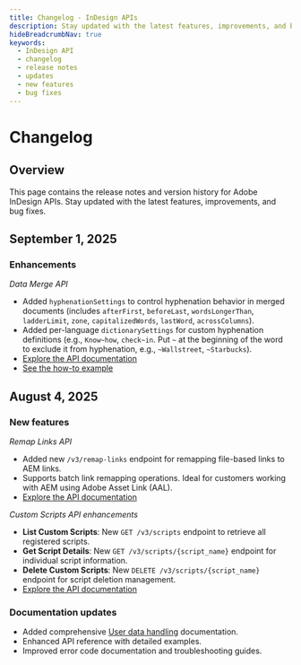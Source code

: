 ```yaml
---
title: Changelog - InDesign APIs
description: Stay updated with the latest features, improvements, and bug fixes for Adobe InDesign APIs.
hideBreadcrumbNav: true
keywords:
  - InDesign API
  - changelog
  - release notes
  - updates
  - new features
  - bug fixes
---
```


# Changelog

## Overview

This page contains the release notes and version history for Adobe InDesign APIs. Stay updated with the latest features, improvements, and bug fixes.

## September 1, 2025

### Enhancements

*Data Merge API*

- Added `hyphenationSettings` to control hyphenation behavior in merged documents (includes `afterFirst`, `beforeLast`, `wordsLongerThan`, `ladderLimit`, `zone`, `capitalizedWords`, `lastWord`, `acrossColumns`).
- Added per-language `dictionarySettings` for custom hyphenation definitions (e.g., `Know~how`, `check~in`. Put `~` at the beginning of the word to exclude it from hyphenation, e.g., `~Wallstreet`, `~Starbucks`).
- [Explore the API documentation][4]
- [See the how-to example][5]

## August 4, 2025

### New features

*Remap Links API*

- Added new `/v3/remap-links` endpoint for remapping file-based links to AEM links.
- Supports batch link remapping operations. Ideal for customers working with AEM using Adobe Asset Link (AAL).
- [Explore the API documentation][1]

*Custom Scripts API enhancements*

- **List Custom Scripts**: New `GET /v3/scripts` endpoint to retrieve all registered scripts.
- **Get Script Details**: New `GET /v3/scripts/{script_name}` endpoint for individual script information.
- **Delete Custom Scripts**: New `DELETE /v3/scripts/{script_name}` endpoint for script deletion management.
- [Explore the API documentation][2]

### Documentation updates

- Added comprehensive [User data handling][3] documentation.
- Enhanced API reference with detailed examples.
- Improved error code documentation and troubleshooting guides.

<!-- Links -->
[1]: ../api/remaplinks.md
[2]: ../api/scripts.md
[3]: ../help/usage_notes/index.md#user-data-handling
[4]: ../api/datamerge.md
[5]: ../how-tos/working-with-datamerge-api/index.md
